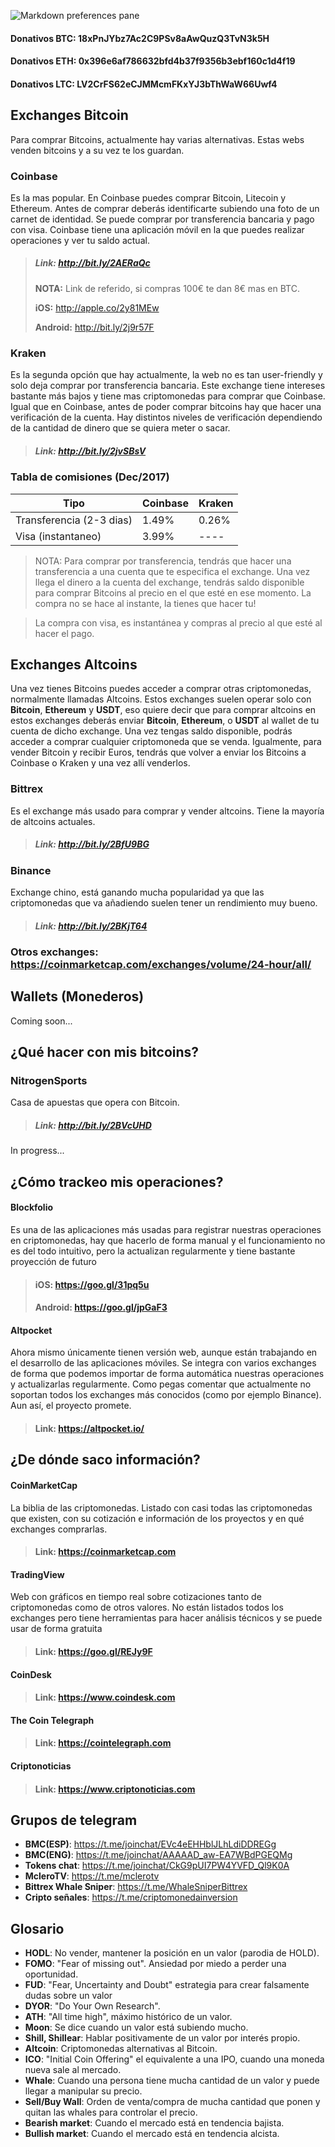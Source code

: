 ![Markdown preferences pane](https://www.bitlat.com/blog/wp-content/uploads/2017/10/Bitcoin.png)

#### **Donativos BTC**: 18xPnJYbz7Ac2C9PSv8aAwQuzQ3TvN3k5H 
#### **Donativos ETH**: 0x396e6af786632bfd4b37f9356b3ebf160c1d4f19
#### **Donativos LTC**: LV2CrFS62eCJMMcmFKxYJ3bThWaW66Uwf4

## Exchanges Bitcoin

Para comprar Bitcoins, actualmente hay varias alternativas. Estas webs venden bitcoins y a su vez te los guardan. 

### Coinbase

Es la mas popular. En Coinbase puedes comprar Bitcoin, Litecoin y Ethereum. Antes de comprar deberás identificarte subiendo una foto de un carnet de identidad. Se puede comprar por transferencia bancaria y pago con visa. Coinbase tiene una aplicación móvil en la que puedes realizar operaciones y ver tu saldo actual.

> ##### Link: <http://bit.ly/2AERaQc>
>  **NOTA:** Link de referido, si compras 100€ te dan 8€ mas en BTC.
> 
> **iOS:** <http://apple.co/2y81MEw>
> 
> **Android:** <http://bit.ly/2j9r57F>


### Kraken

Es la segunda opción que hay actualmente, la web no es tan user-friendly y solo deja comprar por transferencia bancaria. Este exchange tiene intereses bastante más bajos y tiene mas criptomonedas para comprar que Coinbase. Igual que en Coinbase, antes de poder comprar bitcoins hay que hacer una verificación de la cuenta. Hay distintos niveles de verificación dependiendo de la cantidad de dinero que se quiera meter o sacar.

> ##### Link: <http://bit.ly/2jvSBsV>

### Tabla de comisiones (Dec/2017)

Tipo	    | 		Coinbase    | Kraken
------------- | ------------- | -------------
Transferencia (2-3 dias)  | 1.49% 	| 0.26%
Visa (instantaneo) | 3.99%	| ----

> NOTA: Para comprar por transferencia, tendrás que hacer una transferencia a una cuenta que te especifica el exchange. Una vez llega el dinero a la cuenta del exchange, tendrás saldo disponible para comprar Bitcoins al precio en el que esté en ese momento. La compra no se hace al instante, la tienes que hacer tu!

> La compra con visa, es instantánea y compras al precio al que esté al hacer el pago.

## Exchanges Altcoins

Una vez tienes Bitcoins puedes acceder a comprar otras criptomonedas, normalmente llamadas Altcoins. Estos exchanges suelen operar solo con **Bitcoin**, **Ethereum** y **USDT**, eso quiere decir que para comprar altcoins en estos exchanges deberás enviar **Bitcoin**, **Ethereum**, o **USDT** al wallet de tu cuenta de dicho exchange. Una vez tengas saldo disponible, podrás acceder a comprar cualquier criptomoneda que se venda. Igualmente, para vender Bitcoin y recibir Euros, tendrás que volver a enviar los Bitcoins a Coinbase o Kraken y una vez allí venderlos.

### Bittrex

Es el exchange más usado para comprar y vender altcoins. Tiene la mayoría de altcoins actuales.

> ##### Link: <http://bit.ly/2BfU9BG>

### Binance

Exchange chino, está ganando mucha popularidad ya que las criptomonedas que va añadiendo suelen tener un rendimiento muy bueno.

> ##### Link: <http://bit.ly/2BKjT64>

### Otros exchanges: <https://coinmarketcap.com/exchanges/volume/24-hour/all/>

## Wallets (Monederos)

Coming soon...

## ¿Qué hacer con mis bitcoins?

### NitrogenSports

Casa de apuestas que opera con Bitcoin.

> ##### Link: <http://bit.ly/2BVcUHD>

In progress...

## ¿Cómo trackeo mis operaciones?

#### Blockfolio
Es una de las aplicaciones más usadas para registrar nuestras operaciones en criptomonedas, hay que hacerlo de forma manual y el funcionamiento no es del todo intuitivo, pero la actualizan regularmente y tiene bastante proyección de futuro
> #### iOS: <https://goo.gl/31pq5u>
> #### Android: <https://goo.gl/jpGaF3>

#### Altpocket
Ahora mismo únicamente tienen versión web, aunque están trabajando en el desarrollo de las aplicaciones móviles. Se integra con varios exchanges de forma que podemos importar de forma automática nuestras operaciones y actualizarlas regularmente. 
Como pegas comentar que actualmente no soportan todos los exchanges más conocidos (como por ejemplo Binance). Aun así, el proyecto promete.
> #### Link: https://altpocket.io/

## ¿De dónde saco información?
#### CoinMarketCap
La biblia de las criptomonedas. Listado con casi todas las criptomonedas que existen, con su cotización e información de los proyectos y en qué exchanges comprarlas.

> #### Link: <https://coinmarketcap.com>

#### TradingView
Web con gráficos en tiempo real sobre cotizaciones tanto de criptomonedas como de otros valores. No están listados todos los exchanges pero tiene herramientas para hacer análisis técnicos y se puede usar de forma gratuita
> #### Link: <https://goo.gl/REJy9F>

#### CoinDesk

> #### Link: <https://www.coindesk.com>

#### The Coin Telegraph

> #### Link: <https://cointelegraph.com>

#### Criptonoticias

> #### Link: <https://www.criptonoticias.com>

## Grupos de telegram

* **BMC(ESP)**: <https://t.me/joinchat/EVc4eEHHblJLhLdiDDREGg>
* **BMC(ENG)**: <https://t.me/joinchat/AAAAAD_aw-EA7WBdPGEQMg>
* **Tokens chat**: <https://t.me/joinchat/CkG9pUI7PW4YVFD_Ql9K0A>
* **McleroTV**: <https://t.me/mclerotv>
* **Bittrex Whale Sniper**: <https://t.me/WhaleSniperBittrex>
* **Cripto señales**: <https://t.me/criptomonedainversion>

## Glosario

* **HODL**: No vender, mantener la posición en un valor (parodia de HOLD).
* **FOMO**: "Fear of missing out". Ansiedad por miedo a perder una oportunidad.
* **FUD**: "Fear, Uncertainty and Doubt" estrategia para crear falsamente dudas sobre un valor
* **DYOR**: "Do Your Own Research".
* **ATH**: "All time high", máximo histórico de un valor.
* **Moon**: Se dice cuando un valor está subiendo mucho.
* **Shill, Shillear**: Hablar positivamente de un valor por interés propio.
* **Altcoin**: Criptomonedas alternativas al Bitcoin.
* **ICO**: "Initial Coin Offering" el equivalente a una IPO, cuando una moneda nueva sale al mercado.
* **Whale**: Cuando una persona tiene mucha cantidad de un valor y puede llegar a manipular su precio.
* **Sell/Buy Wall**: Orden de venta/compra de mucha cantidad que ponen y quitan las whales para controlar el precio.
* **Bearish market**: Cuando el mercado está en tendencia bajista.
* **Bullish market**: Cuando el mercado está en tendencia alcista.
